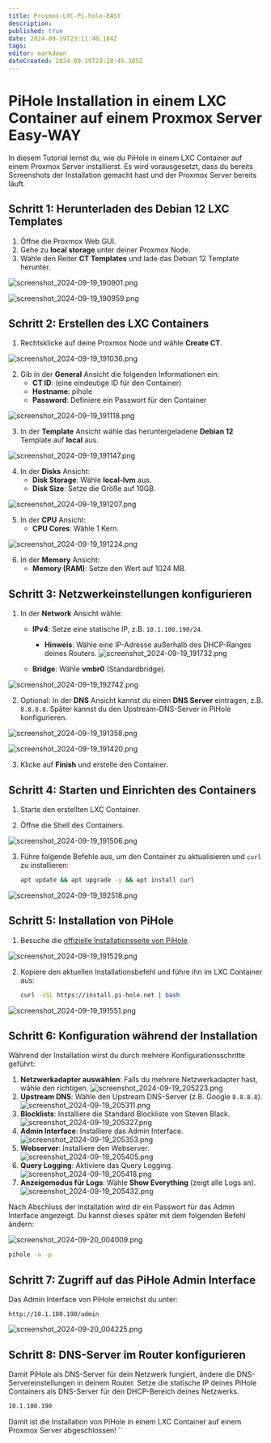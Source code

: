 ```yaml
---
title: Proxmox-LXC-Pi-hole-EASY
description: 
published: true
date: 2024-09-19T23:11:40.104Z
tags: 
editor: markdown
dateCreated: 2024-09-19T23:10:45.385Z
---
```


# PiHole Installation in einem LXC Container auf einem Proxmox Server Easy-WAY

In diesem Tutorial lernst du, wie du PiHole in einem LXC Container auf einem Proxmox Server installierst. Es wird vorausgesetzt, dass du bereits Screenshots der Installation gemacht hast und der Proxmox Server bereits läuft.

## Schritt 1: Herunterladen des Debian 12 LXC Templates

1. Öffne die Proxmox Web GUI.
2. Gehe zu **local storage** unter deiner Proxmox Node.
3. Wähle den Reiter **CT Templates** und lade das Debian 12 Template herunter.

![screenshot_2024-09-19_190901.png](/images/Deployments/Proxmox/LXC/Pi-Hole-Easy/screenshot_2024-09-19_190901.png)

![screenshot_2024-09-19_190959.png](/images/Deployments/Proxmox/LXC/Pi-Hole-Easy/screenshot_2024-09-19_190959.png)

## Schritt 2: Erstellen des LXC Containers

1. Rechtsklicke auf deine Proxmox Node und wähle **Create CT**.

![screenshot_2024-09-19_191036.png](/images/Deployments/Proxmox/LXC/Pi-Hole-Easy/screenshot_2024-09-19_191036.png)

2. Gib in der **General** Ansicht die folgenden Informationen ein:
   - **CT ID**: (eine eindeutige ID für den Container)
   - **Hostname**: pihole
   - **Password**: Definiere ein Passwort für den Container

![screenshot_2024-09-19_191118.png](/images/Deployments/Proxmox/LXC/Pi-Hole-Easy/screenshot_2024-09-19_191118.png)

3. In der **Template** Ansicht wähle das heruntergeladene **Debian 12** Template auf **local** aus.

![screenshot_2024-09-19_191147.png](/images/Deployments/Proxmox/LXC/Pi-Hole-Easy/screenshot_2024-09-19_191147.png)

4. In der **Disks** Ansicht:
   - **Disk Storage**: Wähle **local-lvm** aus.
   - **Disk Size**: Setze die Größe auf 10GB.

![screenshot_2024-09-19_191207.png](/images/Deployments/Proxmox/LXC/Pi-Hole-Easy/screenshot_2024-09-19_191207.png)

5. In der **CPU** Ansicht:
   - **CPU Cores**: Wähle 1 Kern.

![screenshot_2024-09-19_191224.png](/images/Deployments/Proxmox/LXC/Pi-Hole-Easy/screenshot_2024-09-19_191224.png)

6. In der **Memory** Ansicht:
   - **Memory (RAM)**: Setze den Wert auf 1024 MB.



## Schritt 3: Netzwerkeinstellungen konfigurieren

1. In der **Network** Ansicht wähle:
   - **IPv4**: Setze eine statische IP, z.B. `10.1.100.190/24`.
     - **Hinweis**: Wähle eine IP-Adresse außerhalb des DHCP-Ranges deines Routers.
		  ![screenshot_2024-09-19_191732.png](/images/Deployments/Proxmox/LXC/Pi-Hole-Easy/screenshot_2024-09-19_191732.png)

   - **Bridge**: Wähle **vmbr0** (Standardbridge).

![screenshot_2024-09-19_192742.png](/images/Deployments/Proxmox/LXC/Pi-Hole-Easy/screenshot_2024-09-19_192742.png)


2. Optional: In der **DNS** Ansicht kannst du einen **DNS Server** eintragen, z.B. `8.8.8.8`. Später kannst du den Upstream-DNS-Server in PiHole konfigurieren.

![screenshot_2024-09-19_191358.png](/images/Deployments/Proxmox/LXC/Pi-Hole-Easy/screenshot_2024-09-19_191358.png)

![screenshot_2024-09-19_191420.png](/images/Deployments/Proxmox/LXC/Pi-Hole-Easy/screenshot_2024-09-19_191420.png)


3. Klicke auf **Finish** und erstelle den Container.

## Schritt 4: Starten und Einrichten des Containers

1. Starte den erstellten LXC Container.

2. Öffne die Shell des Containers.

![screenshot_2024-09-19_191506.png](/images/Deployments/Proxmox/LXC/Pi-Hole-Easy/screenshot_2024-09-19_191506.png)

3. Führe folgende Befehle aus, um den Container zu aktualisieren und `curl` zu installieren:

   ```bash
   apt update && apt upgrade -y && apt install curl
   ```
![screenshot_2024-09-19_192518.png](/images/Deployments/Proxmox/LXC/Pi-Hole-Easy/screenshot_2024-09-19_192518.png)


## Schritt 5: Installation von PiHole

1. Besuche die [offizielle Installationsseite von PiHole](https://docs.pi-hole.net/main/basic-install/).

![screenshot_2024-09-19_191529.png](/images/Deployments/Proxmox/LXC/Pi-Hole-Easy/screenshot_2024-09-19_191529.png)

2. Kopiere den aktuellen Installationsbefehl und führe ihn im LXC Container aus:

   ```bash
   curl -sSL https://install.pi-hole.net | bash
   ```

![screenshot_2024-09-19_191551.png](/images/Deployments/Proxmox/LXC/Pi-Hole-Easy/screenshot_2024-09-19_191551.png)

## Schritt 6: Konfiguration während der Installation

Während der Installation wirst du durch mehrere Konfigurationsschritte geführt:






1. **Netzwerkadapter auswählen**: Falls du mehrere Netzwerkadapter hast, wähle den richtigen.
   ![screenshot_2024-09-19_205223.png](/images/Deployments/Proxmox/LXC/Pi-Hole-Easy/screenshot_2024-09-19_205223.png)
2. **Upstream DNS**: Wähle den Upstream DNS-Server (z.B. Google `8.8.8.8`).
	 ![screenshot_2024-09-19_205311.png](/images/Deployments/Proxmox/LXC/Pi-Hole-Easy/screenshot_2024-09-19_205311.png)
3. **Blocklists**: Installiere die Standard Blockliste von Steven Black.
   ![screenshot_2024-09-19_205327.png](/images/Deployments/Proxmox/LXC/Pi-Hole-Easy/screenshot_2024-09-19_205327.png)
4. **Admin Interface**: Installiere das Admin Interface.
   ![screenshot_2024-09-19_205353.png](/images/Deployments/Proxmox/LXC/Pi-Hole-Easy/screenshot_2024-09-19_205353.png)
5. **Webserver**: Installiere den Webserver.
   ![screenshot_2024-09-19_205405.png](/images/Deployments/Proxmox/LXC/Pi-Hole-Easy/screenshot_2024-09-19_205405.png)
6. **Query Logging**: Aktiviere das Query Logging.
   ![screenshot_2024-09-19_205418.png](/images/Deployments/Proxmox/LXC/Pi-Hole-Easy/screenshot_2024-09-19_205418.png)
7. **Anzeigemodus für Logs**: Wähle **Show Everything** (zeigt alle Logs an).
   ![screenshot_2024-09-19_205432.png](/images/Deployments/Proxmox/LXC/Pi-Hole-Easy/screenshot_2024-09-19_205432.png)



Nach Abschluss der Installation wird dir ein Passwort für das Admin Interface angezeigt. Du kannst dieses später mit dem folgenden Befehl ändern:

![screenshot_2024-09-20_004009.png](/images/Deployments/Proxmox/LXC/Pi-Hole-Easy/screenshot_2024-09-20_004009.png)


```bash
pihole -a -p

```

## Schritt 7: Zugriff auf das PiHole Admin Interface

Das Admin Interface von PiHole erreichst du unter:

```
http://10.1.100.190/admin
```

![screenshot_2024-09-20_004225.png](/images/Deployments/Proxmox/LXC/Pi-Hole-Easy/screenshot_2024-09-20_004225.png)

## Schritt 8: DNS-Server im Router konfigurieren

Damit PiHole als DNS-Server für dein Netzwerk fungiert, ändere die DNS-Servereinstellungen in deinem Router. Setze die statische IP deines PiHole Containers als DNS-Server für den DHCP-Bereich deines Netzwerks.

```bash
10.1.100.190
```

Damit ist die Installation von PiHole in einem LXC Container auf einem Proxmox Server abgeschlossen!
``